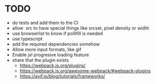 # TODO
- do tests and add them to the CI
- allow <img> src to have special things like srcset, pixel density or width
- use browserlist to know if pollifill is needed
- use typescript
- add the required dependencies somehow
- Allow more input formats, like gif
- Enable jxl progresive loading feature
- share that the plugin exists
  - https://webpack.js.org/plugins/
  - https://webpack.js.org/awesome-webpack/#webpack-plugins
  - https://avif.io/blog/tutorials/frameworks/

